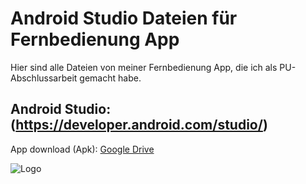 # Android Studio Dateien für Fernbedienung App

Hier sind alle Dateien von meiner Fernbedienung App, die ich als PU-Abschlussarbeit gemacht habe.


## Android Studio: (https://developer.android.com/studio/)
App download (Apk): [Google Drive](https://youtube.com)

![Logo](https://i.ibb.co/y47j20q/icon2.png)
